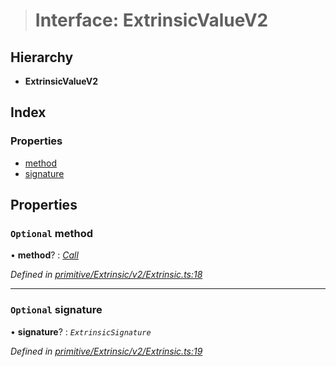> # Interface: ExtrinsicValueV2

## Hierarchy

* **ExtrinsicValueV2**

## Index

### Properties

* [method](_primitive_extrinsic_v2_extrinsic_.extrinsicvaluev2.md#optional-method)
* [signature](_primitive_extrinsic_v2_extrinsic_.extrinsicvaluev2.md#optional-signature)

## Properties

### `Optional` method

• **method**? : *[Call](../modules/_interfaces_runtime_types_.md#call)*

*Defined in [primitive/Extrinsic/v2/Extrinsic.ts:18](https://github.com/polkadot-js/api/blob/f30354e/packages/types/src/primitive/Extrinsic/v2/Extrinsic.ts#L18)*

___

### `Optional` signature

• **signature**? : *`ExtrinsicSignature`*

*Defined in [primitive/Extrinsic/v2/Extrinsic.ts:19](https://github.com/polkadot-js/api/blob/f30354e/packages/types/src/primitive/Extrinsic/v2/Extrinsic.ts#L19)*